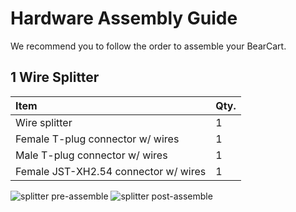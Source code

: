 # Hardware Assembly Guide
We recommend you to follow the order to assemble your BearCart.

## 1 Wire Splitter
| Item                             | Qty.  |
| :---                             | :---  |
| Wire splitter                    | 1     |
| Female T-plug connector w/ wires | 1     |
| Male T-plug connector w/ wires   | 1     |
| Female JST-XH2.54 connector w/ wires    | 1     |

![splitter pre-assemble](images/assembly/pre_splitter.jpg)
![splitter post-assemble](images/assembly/post_splitter.jpg)

